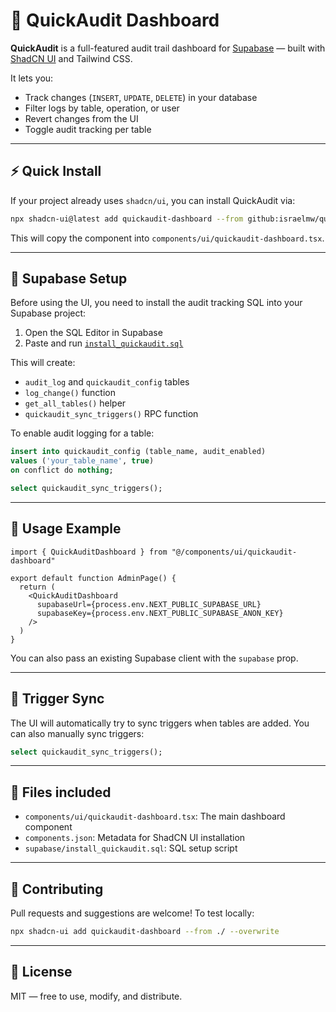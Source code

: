 # 🧾 QuickAudit Dashboard

**QuickAudit** is a full-featured audit trail dashboard for [Supabase](https://supabase.com/) — built with [ShadCN UI](https://ui.shadcn.dev/) and Tailwind CSS.

It lets you:
- Track changes (`INSERT`, `UPDATE`, `DELETE`) in your database
- Filter logs by table, operation, or user
- Revert changes from the UI
- Toggle audit tracking per table

---

## ⚡ Quick Install

If your project already uses `shadcn/ui`, you can install QuickAudit via:

```bash
npx shadcn-ui@latest add quickaudit-dashboard --from github:israelmw/quickaudit
```

This will copy the component into `components/ui/quickaudit-dashboard.tsx`.

---

## 🔧 Supabase Setup

Before using the UI, you need to install the audit tracking SQL into your Supabase project:

1. Open the SQL Editor in Supabase
2. Paste and run [`install_quickaudit.sql`](./supabase/install_quickaudit.sql)

This will create:
- `audit_log` and `quickaudit_config` tables
- `log_change()` function
- `get_all_tables()` helper
- `quickaudit_sync_triggers()` RPC function

To enable audit logging for a table:

```sql
insert into quickaudit_config (table_name, audit_enabled)
values ('your_table_name', true)
on conflict do nothing;

select quickaudit_sync_triggers();
```

---

## 🧠 Usage Example

```tsx
import { QuickAuditDashboard } from "@/components/ui/quickaudit-dashboard"

export default function AdminPage() {
  return (
    <QuickAuditDashboard
      supabaseUrl={process.env.NEXT_PUBLIC_SUPABASE_URL}
      supabaseKey={process.env.NEXT_PUBLIC_SUPABASE_ANON_KEY}
    />
  )
}
```

You can also pass an existing Supabase client with the `supabase` prop.

---

## 🔄 Trigger Sync

The UI will automatically try to sync triggers when tables are added. You can also manually sync triggers:

```sql
select quickaudit_sync_triggers();
```

---

## 📁 Files included

- `components/ui/quickaudit-dashboard.tsx`: The main dashboard component
- `components.json`: Metadata for ShadCN UI installation
- `supabase/install_quickaudit.sql`: SQL setup script

---

## 🤝 Contributing

Pull requests and suggestions are welcome!
To test locally:

```bash
npx shadcn-ui add quickaudit-dashboard --from ./ --overwrite
```

---

## 📄 License

MIT — free to use, modify, and distribute.

